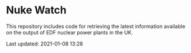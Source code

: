 # Nuke Watch

This repository includes code for retrieving the latest information available on the output of EDF nuclear power plants in the UK.

Last updated: 2021-01-08 13:28